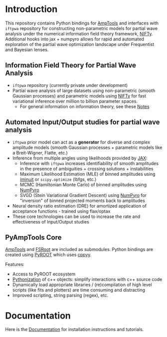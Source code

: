 # Introduction

This repository contains Python bindings for [AmpTools](https://github.com/mashephe/AmpTools) and interfaces with `iftpwa` repository for constructing non-parametric models for partial wave analysis under the numerical information field theory framework, [NIFTy](https://github.com/NIFTy-PPL/NIFTy). Additional hooks into jax + numpyro allows for rapid and automated exploration of the partial wave optimization landscape under Frequentist and Bayesian lenses.

## Information Field Theory for Partial Wave Analysis
- `iftpwa` repository (currently private under development)
- Partial wave analysis of large datasets using non-parametric (smooth Gaussian processes) and parametric models using [NIFTy](https://github.com/NIFTy-PPL/NIFTy) for fast variational inference over million to billion parameter spaces.
  - For general information on information theory, see these [Notes](https://lan13005.github.io/Information-Theory/)

## Automated Input/Output studies for partial wave analysis
- `iftpwa` prior model can act as a **generator** for diverse and complex amplitude models (smooth Gaussian processes + parametric models like a Breit-Wigner, Flatte, etc.)
- Inference from multiple angles using likelihoods provided by [JAX](https://jax.readthedocs.io/en/latest/index.html):
  - Inference with `iftpwa` increases identifiability of smooth amplitudes in the presence of ambiguities + crossing solutions + instabilities
  - Maximum Likelihood Estimation (MLE) of binned amplitudes using [iminuit](https://iminuit.readthedocs.io/en/latest/index.html) or `scipy.optimize` (lbfgs, etc.)
  - MCMC (Hamiltonian Monte Carlo) of binned amplitudes using [NumPyro](https://num.pyro.ai/en/stable/index.html)
  - SVGD (Stein Variational Gradient Descent) using [NumPyro](https://num.pyro.ai/en/stable/index.html) for "inversion" of binned projected moments back to amplitudes
- Neural density ratio estimation (DRE) for amortized application of acceptance functions - trained using flax/optax
- These core technologies can be used to increase the rate and effectiveness of Input/Output studies

## PyAmpTools Core

[AmpTools](https://github.com/mashephe/AmpTools) and [FSRoot](https://github.com/remitche66/FSRoot) are included as submodules. Python bindings are created using [PyROOT](https://root.cern/manual/python/) which uses [cppyy](https://cppyy.readthedocs.io/en/latest/index.html).

Features:

- Access to PyROOT ecosystem
- [Pythonization](https://root.cern/manual/python/#pythonizing-c-user-classes) of c++ objects: simplify interactions with c++ source code
- Dynamically load appropriate libraries / (re)compilation of high level scripts (like fits and plotters) are time consuming and distracting
- Improved scripting, string parsing (regex), etc.

# Documentation

Here is the [Documentation](https://lan13005.github.io/PyAmpTools/intro.html) for installation instructions and tutorials.
